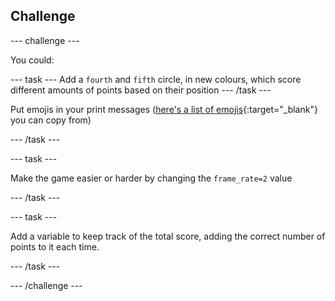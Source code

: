 ## Challenge

--- challenge ---


You could:


--- task ---
Add a `fourth` and `fifth` circle, in new colours, which score different amounts of points based on their position 
--- /task ---


Put emojis in your print messages ([here's a list of emojis](https://unicode.org/emoji/charts/full-emoji-list.html){:target="_blank"} you can copy from) 

--- /task ---

--- task ---

Make the game easier or harder by changing the `frame_rate=2` value 


--- /task ---

--- task ---

Add a variable to keep track of the total score, adding the correct number of points to it each time. 

--- /task ---



--- /challenge ---
